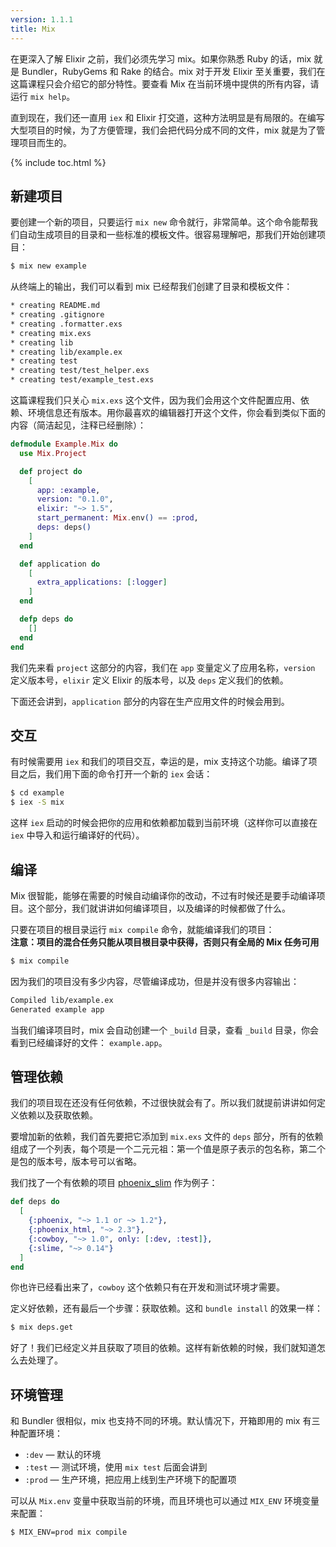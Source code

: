 ```yaml
---
version: 1.1.1
title: Mix
---
```


在更深入了解 Elixir 之前，我们必须先学习 mix。如果你熟悉 Ruby 的话，mix 就是 Bundler，RubyGems 和 Rake 的结合。mix 对于开发 Elixir 至关重要，我们在这篇课程只会介绍它的部分特性。要查看 Mix 在当前环境中提供的所有内容，请运行 `mix help`。

直到现在，我们还一直用 `iex` 和 Elixir 打交道，这种方法明显是有局限的。在编写大型项目的时候，为了方便管理，我们会把代码分成不同的文件，mix 就是为了管理项目而生的。

{% include toc.html %}

## 新建项目

要创建一个新的项目，只要运行 `mix new` 命令就行，非常简单。这个命令能帮我们自动生成项目的目录和一些标准的模板文件。很容易理解吧，那我们开始创建项目：

```bash
$ mix new example
```

从终端上的输出，我们可以看到 mix 已经帮我们创建了目录和模板文件：

```bash
* creating README.md
* creating .gitignore
* creating .formatter.exs
* creating mix.exs
* creating lib
* creating lib/example.ex
* creating test
* creating test/test_helper.exs
* creating test/example_test.exs
```

这篇课程我们只关心 `mix.exs` 这个文件，因为我们会用这个文件配置应用、依赖、环境信息还有版本。用你最喜欢的编辑器打开这个文件，你会看到类似下面的内容（简洁起见，注释已经删除）：

```elixir
defmodule Example.Mix do
  use Mix.Project

  def project do
    [
      app: :example,
      version: "0.1.0",
      elixir: "~> 1.5",
      start_permanent: Mix.env() == :prod,
      deps: deps()
    ]
  end

  def application do
    [
      extra_applications: [:logger]
    ]
  end

  defp deps do
    []
  end
end
```

我们先来看 `project` 这部分的内容，我们在 `app` 变量定义了应用名称，`version` 定义版本号，`elixir` 定义 Elixir 的版本号，以及 `deps` 定义我们的依赖。

下面还会讲到，`application` 部分的内容在生产应用文件的时候会用到。

## 交互

有时候需要用 `iex` 和我们的项目交互，幸运的是，mix 支持这个功能。编译了项目之后，我们用下面的命令打开一个新的 `iex` 会话：

```bash
$ cd example
$ iex -S mix
```

这样 `iex` 启动的时候会把你的应用和依赖都加载到当前环境（这样你可以直接在 `iex` 中导入和运行编译好的代码）。

## 编译

Mix 很智能，能够在需要的时候自动编译你的改动，不过有时候还是要手动编译项目。这个部分，我们就讲讲如何编译项目，以及编译的时候都做了什么。

只要在项目的根目录运行 `mix compile` 命令，就能编译我们的项目：  
**注意：项目的混合任务只能从项目根目录中获得，否则只有全局的 Mix 任务可用**

```bash
$ mix compile
```

因为我们的项目没有多少内容，尽管编译成功，但是并没有很多内容输出：

```bash
Compiled lib/example.ex
Generated example app
```

当我们编译项目时，mix 会自动创建一个 `_build` 目录，查看 `_build` 目录，你会看到已经编译好的文件： `example.app`。

## 管理依赖

我们的项目现在还没有任何依赖，不过很快就会有了。所以我们就提前讲讲如何定义依赖以及获取依赖。

要增加新的依赖，我们首先要把它添加到 `mix.exs` 文件的 `deps` 部分，所有的依赖组成了一个列表，每个项是一个二元元祖：第一个值是原子表示的包名称，第二个是包的版本号，版本号可以省略。

我们找了一个有依赖的项目 [phoenix_slim](https://github.com/doomspork/phoenix_slim) 作为例子：

```elixir
def deps do
  [
    {:phoenix, "~> 1.1 or ~> 1.2"},
    {:phoenix_html, "~> 2.3"},
    {:cowboy, "~> 1.0", only: [:dev, :test]},
    {:slime, "~> 0.14"}
  ]
end
```

你也许已经看出来了，`cowboy` 这个依赖只有在开发和测试环境才需要。

定义好依赖，还有最后一个步骤：获取依赖。这和 `bundle install` 的效果一样：

```bash
$ mix deps.get
```

好了！我们已经定义并且获取了项目的依赖。这样有新依赖的时候，我们就知道怎么去处理了。

## 环境管理

和 Bundler 很相似，mix 也支持不同的环境。默认情况下，开箱即用的 mix 有三种配置环境：

+ `:dev` — 默认的环境
+ `:test` — 测试环境，使用 `mix test` 后面会讲到
+ `:prod` — 生产环境，把应用上线到生产环境下的配置项

可以从 `Mix.env` 变量中获取当前的环境，而且环境也可以通过 `MIX_ENV` 环境变量来配置：

```bash
$ MIX_ENV=prod mix compile
```

